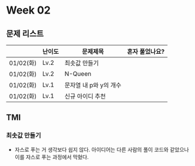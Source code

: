 # Week 02

## 문제 리스트

|                |난이도|문제제목|혼자 풀었나요?|
|----------------|------|-------|-------------|
|01/02(화)|Lv.2|최솟값 만들기||
|01/02(화)|Lv.2|N-Queen||
|01/02(화)|Lv.1|문자열 내 p와 y의 개수||
|01/02(화)|Lv.1|신규 아이디 추천||

## TMI
### 최솟값 만들기
- 자스로 푸는 거 생각보다 쉽지 않다. 아이디어는 다른 사람의 풀이 코드와 같았으나 이를 자스로 푸는 과정에서 막혔다.